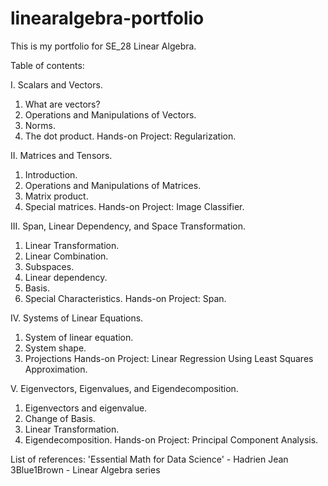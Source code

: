# linearalgebra-portfolio
This is my portfolio for SE_28 Linear Algebra. 

Table of contents: 

I. Scalars and Vectors.
   1. What are vectors?
   2. Operations and Manipulations of Vectors. 
   3. Norms.
   4. The dot product.
   Hands-on Project: Regularization. 
   
II. Matrices and Tensors.
   1. Introduction.
   2. Operations and Manipulations of Matrices. 
   3. Matrix product. 
   4. Special matrices. 
   Hands-on Project: Image Classifier. 
   
III. Span, Linear Dependency, and Space Transformation. 
   1. Linear Transformation. 
   2. Linear Combination. 
   3. Subspaces. 
   4. Linear dependency. 
   5. Basis. 
   6. Special Characteristics. 
   Hands-on Project: Span. 
   
IV. Systems of Linear Equations. 
   1. System of linear equation. 
   2. System shape. 
   3. Projections
   Hands-on Project: Linear Regression Using Least Squares Approximation. 
   
V. Eigenvectors, Eigenvalues, and Eigendecomposition. 
   1. Eigenvectors and eigenvalue. 
   2. Change of Basis. 
   3. Linear Transformation.
   4. Eigendecomposition. 
   Hands-on Project: Principal Component Analysis. 
   
List of references: 
'Essential Math for Data Science' - Hadrien Jean
3Blue1Brown - Linear Algebra series
